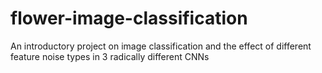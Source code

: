 # flower-image-classification
An introductory project on image classification and the effect of different feature noise types in 3 radically different CNNs
